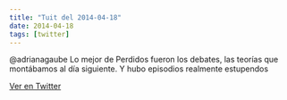 ```yaml
---
title: "Tuit del 2014-04-18"
date: 2014-04-18
tags: [twitter]
---
```


@adrianagaube Lo mejor de Perdidos fueron los debates, las teorías que montábamos al día siguiente. Y hubo episodios realmente estupendos



[Ver en Twitter](https://twitter.com/i/web/status/457299776896520192)
